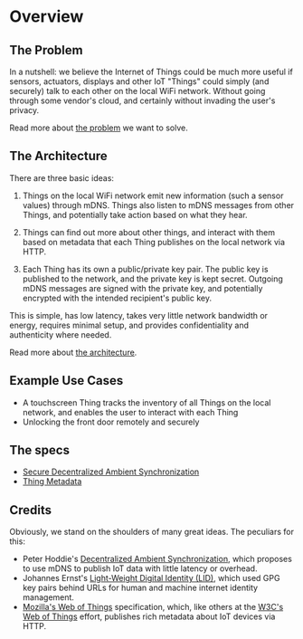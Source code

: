 # Overview

## The Problem

In a nutshell: we believe the Internet of Things could be much more useful
if sensors, actuators, displays and other IoT "Things" could simply (and
securely) talk to each other on the local WiFi network. Without going through
some vendor's cloud, and certainly without invading the user's privacy.

Read more about [the problem](problem.md) we want to solve.

## The Architecture

There are three basic ideas:

1. Things on the local WiFi network emit new information (such a sensor values)
   through mDNS. Things also listen to mDNS messages from other Things, and
   potentially take action based on what they hear.

2. Things can find out more about other things, and interact with them based
   on metadata that each Thing publishes on the local network via HTTP.

3. Each Thing has its own a public/private key pair. The public key is published
   to the network, and the private key is kept secret. Outgoing mDNS messages
   are signed with the private key, and potentially encrypted with the
   intended recipient's public key.

This is simple, has low latency, takes very little network bandwidth or energy,
requires minimal setup, and provides confidentiality and authenticity where
needed.

Read more about [the architecture](architecture.md).

## Example Use Cases

* A touchscreen Thing tracks the inventory of all Things on the local network, and
  enables the user to interact with each Thing
* Unlocking the front door remotely and securely

## The specs

* [Secure Decentralized Ambient Synchronization](sdas/index.md)
* [Thing Metadata](metadata/index.md)

## Credits

Obviously, we stand on the shoulders of many great ideas. The peculiars for this:

* Peter Hoddie's [Decentralized Ambient Synchronization](http://blog.moddable.com/blog/das/),
  which proposes to use mDNS to publish IoT data with little latency or overhead.
* Johannes Ernst's [Light-Weight Digital Identity (LID)](https://en.wikipedia.org/wiki/Light-Weight_Identity),
  which used GPG key pairs behind URLs for human and machine internet identity management.
* [Mozilla's Web of Things](https://github.com/mozilla-iot/wot) specification, which,
  like others at the [W3C's Web of Things](https://www.w3.org/WoT/) effort, publishes rich
  metadata about IoT devices via HTTP.
